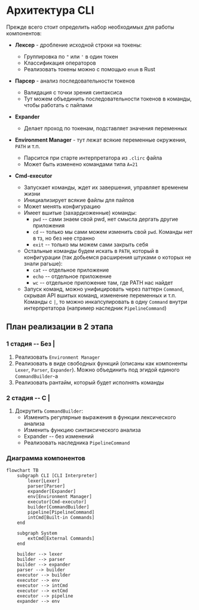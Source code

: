 #  Архитектура CLI

Прежде всего стоит определить набор необходимых для работы компонентов:

* **Лексер** - дробление исходной строки на токены:
    
    * Группировка по `"` или `'` в один токен
    * Классификация операторов
    * Реализовать токены можно с помощью `enum` в Rust

* **Парсер** - анализ последовательности токенов
    
    * Валидация с точки зрения синтаксиса
    * Тут можем объединить последовательности токенов в команды, чтобы работать с пайпами

* **Expander** 

    * Делает проход по токенам, подставляет значения переменных 

* **Environment Manager** - тут лежат всякие переменные окружения, `PATH` и т.п.

    * Парсится при старте интерпретатора из `.clirc` файла
    * Может быть изменено командами типа `A=21`

* **Cmd-executor** 
    * Запускает команды, ждет их завершения, управляет временем жизни
    * Инициализирует всякие файлы для пайпов
    * Может менять конфигурацию
    * Имеет вшитые (захардкоженные) команды:
        * `pwd` -- сами знаем свой pwd, нет смысла дергать другие приложения
        * `cd` -- только мы сами можем изменить свой `pwd`. Команды нет в тз, но без нее странно
        * `exit` -- только мы можем сами закрыть себя
    * Остальные команды будем искать в `PATH`, который в конфигурации (так добьемся расширения штуками о которых не знали рагьше):
        * `cat` -- отдельное приложение
        * `echo` -- отдельное приложение
        * `wc` -- отдельное приложение там, где PATH нас найдет
    * Запуск команд, можно унифицировать через паттерн `Command`, скрывая API вшитых команд, изменение переменных и т.п. Команды с `|`, то можно инкапсулировать в одну `Command` внутри интерпретатора (например наследник `PipelineCommand`)


## План реализации в 2 этапа

### 1 стадия -- Без |

1. Реализовать `Environment Manager`
1. Реализовать в виде свободных функций (описаны как компоненты `Lexer`, `Parser`, `Expander`). Можно объединить под эгидой единого `CommandBuilder`-а
1. Реализовать рантайм, который будет исполнять команды

### 2 стадия -- С |

1. Докрутить `CommandBuilder`:
    * Изменить регулярные выражения в функции лексического анализа
    * Изменить функцию синтаксического анализа
    * Expander -- без изменений
    * Реализовать наследника `PipelineCommand`
  
### Диаграмма компонентов
```mermaid
flowchart TB
    subgraph CLI [CLI Interpreter]
        lexer[Lexer]
        parser[Parser]
        expander[Expander]
        env[Environment Manager]
        executor[Cmd-executor]
        builder[CommandBuilder]
        pipeline[PipelineCommand]
        intCmd[Built-in Commands]
    end

    subgraph System
        extCmd[External Commands]
    end

    builder --> lexer
    builder --> parser
    builder --> expander
    parser --> builder
    executor --> builder
    executor --> env
    executor --> intCmd
    executor --> extCmd
    executor --> pipeline
    expander --> env
```
